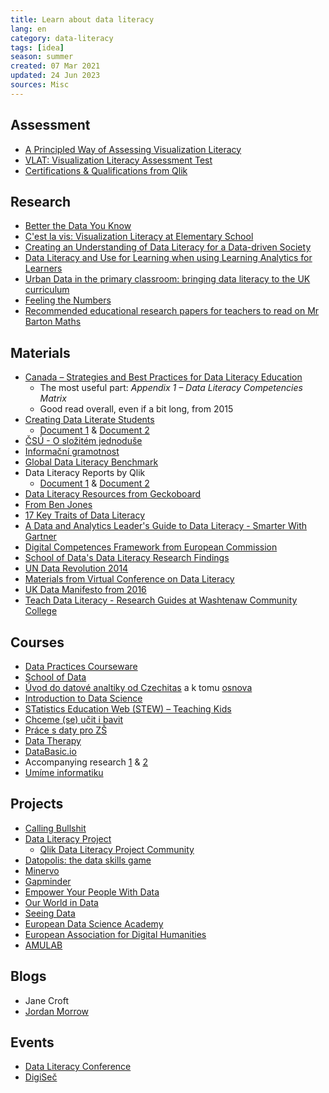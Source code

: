 ```yaml
---
title: Learn about data literacy
lang: en 
category: data-literacy
tags: [idea]
season: summer
created: 07 Mar 2021
updated: 24 Jun 2023
sources: Misc
---
```


## Assessment
- [A Principled Way of Assessing Visualization Literacy](../../assets/files/assessing-visualization-literacy.pdf)
- [VLAT: Visualization Literacy Assessment Test](https://www.bckwon.com/publication/vlat/)
- [Certifications & Qualifications from Qlik](https://www.qlik.com/us/services/training/certifications-and-qualifications)

## Research
- [Better the Data You Know](../../assets/files/better-data-you-know.pdf)
- [C'est la vis: Visualization Literacy at Elementary School](https://www.microsoft.com/en-us/research/project/cest-la-vis-visualization-literacy-elementary-school/)
- [Creating an Understanding of Data Literacy for a Data-driven Society](../../assets/files/data-driven-society.pdf)
- [Data Literacy and Use for Learning when using Learning Analytics for Learners](../../assets/files/data-literacy-for-learning.pdf)
- [Urban Data in the primary classroom: bringing data literacy to the UK curriculum](../../assets/files/bringing-data-literacy-into-uk-curriculum.pdf)
- [Feeling the Numbers](../../assets/files/the-feeling-of-numbers.pdf)
- [Recommended educational research papers for teachers to read on Mr Barton Maths](http://mrbartonmaths.com/teachers/research/)

## Materials
- [Canada – Strategies and Best Practices for Data Literacy Education](../../assets/files/strategies-and-best-practices-for-data-education.pdf)
	- The most useful part: *Appendix 1 – Data Literacy Competencies Matrix*
	- Good read overall, even if a bit long, from 2015
- [Creating Data Literate Students](http://datalit.sites.uofmhosting.net/)
	- [Document 1](../../assets/files/creating-data-literate-students.pdf) & [Document 2](../../assets/files/data-literacy-in-the-real-world.pdf)
- [ČSÚ - O složitém jednoduše](../../assets/files/o-slozitem-jednoduse.pdf)
- [Informační gramotnost](../../assets/files/informacni-gramotnost.pdf)
- [Global Data Literacy Benchmark](../../assets/files/global-data-literacy-benchmark.pdf)
- Data Literacy Reports by Qlik
	- [Document 1](../../assets/files/driving-data-literacy-in-the-enterprise.pdf) & [Document 2](../../assets/files/developing-a-data-literate-workforce.pdf)
- [Data Literacy Resources from Geckoboard](https://www.geckoboard.com/learn/data-literacy/)
- [From Ben Jones](https://dataliteracy.com/resources/)
- [17 Key Traits of Data Literacy](../../assets/files/key-traits-data-literacy.pdf)
- [A Data and Analytics Leader's Guide to Data Literacy - Smarter With Gartner](https://www.gartner.com/smarterwithgartner/a-data-and-analytics-leaders-guide-to-data-literacy/)
- [Digital Competences Framework from European Commission](../../assets/files/digital-competence-framework.pdf)
- [School of Data's Data Literacy Research Findings](https://schoolofdata.org/2016/01/08/our-data-literacy-research-findings/)
- [UN Data Revolution 2014](../../assets/files/a-world-that-counts.pdf)
- [Materials from Virtual Conference on Data Literacy](http://datalit.sites.uofmhosting.net/conference/schedule/)
- [UK Data Manifesto from 2016](../../assets/files/education-and-skills-for-the-data-economy.pdf)
- [Teach Data Literacy - Research Guides at Washtenaw Community College](http://libguides.wccnet.edu/c.php?g=587806&p=4258823)

## Courses
- [Data Practices Courseware](https://datapractices.org/courseware/)
- [School of Data](https://schoolofdata.org/courses/)
- [Úvod do datové analtiky od Czechitas](../../assets/files/czechitas-data-academy-uvod.pdf) a k tomu [osnova](../../assets/files/czechitas-data-academy-osnova.pdf)
- [Introduction to Data Science](https://www.introdatascience.org/)
- [STatistics Education Web (STEW) – Teaching Kids](https://www.amstat.org/asa/education/stew/home.aspx)
- [Chceme (se) učit i bavit](http://math4u.vsb.cz/cs)
- [Práce s daty pro ZŠ](https://pracesdaty.zcu.cz/)
- [Data Therapy](https://datatherapy.org/activities/)
- [DataBasic.io](https://databasic.io/en/)
- Accompanying research [1](https://www.media.mit.edu/publications/databasic-design-principles-tools-and-activities-for-data-literacy-learners/) & [2](https://www.media.mit.edu/publications/designing-tools-and-activities-for-data-literacy-learners/)
- [Umíme informatiku](https://www.umimeinformatiku.cz/)

## Projects
- [Calling Bullshit](https://callingbullshit.org/index.html)
- [Data Literacy Project](https://thedataliteracyproject.org/)
	- [Qlik Data Literacy Project Community](https://forum.thedataliteracyproject.org/)
- [Datopolis: the data skills game](https://missiondrive.io/datopolis)
- [Minervo](https://www.minervo.cz/)
- [Gapminder](https://www.gapminder.org/)
- [Empower Your People With Data](https://www.gobeyondthedata.com/)
- [Our World in Data](https://ourworldindata.org/)
- [Seeing Data](http://seeingdata.org/)
- [European Data Science Academy](http://edsa-project.eu/news/)
- [European Association for Digital Humanities](https://eadh.org/projects)
- [AMULAB](https://ksvi.mff.cuni.cz/amulab/index.php/cs/amulab/)

## Blogs
- Jane Croft
- [Jordan Morrow](https://blog.qlik.com/jordan-morrow/)

## Events
- [Data Literacy Conference](http://dataliteracyconference.net/2018/english/#About)
- [DigiSeč](https://digisec.npi.cz/)